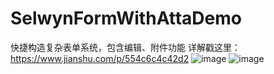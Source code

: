 # SelwynFormWithAttaDemo
快捷构造复杂表单系统，包含编辑、附件功能
详解戳这里：https://www.jianshu.com/p/554c6c4c42d2
![image](http://m.qpic.cn/psb?/V14ONEhc0D5t8a/AtiLTGliSsxAWt0gVHrR9lD6CPoajOYekiFu8gBbPN0!/b/dPMAAAAAAAAA&bo=gAIiBQAAAAADB4c!&rf=viewer_4)
![image](http://m.qpic.cn/psb?/V14ONEhc0D5t8a/3eiySZFY9L3WreNx7fE.j6w8iJn*KeRZAoyga4go6k8!/b/dPMAAAAAAAAA&bo=gAIxBQAAAAADJ7Q!&rf=viewer_4)
